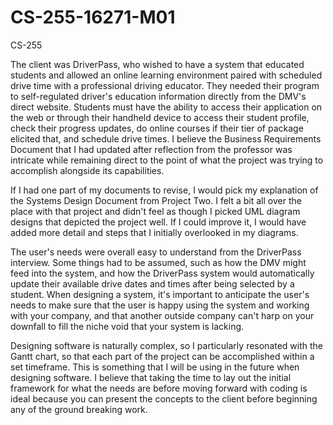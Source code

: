 # CS-255-16271-M01
CS-255

The client was DriverPass, who wished to have a system that educated students and allowed an online learning environment paired with scheduled drive time with a professional driving educator. They needed their program to self-regulated driver's education information directly from the DMV's direct website. Students must have the ability to access their application on the web or through their handheld device to access their student profile, check their progress updates, do online courses if their tier of package elicited that, and schedule drive times. I believe the Business Requirements Document that I had updated after reflection from the professor was intricate while remaining direct to the point of what the project was trying to accomplish alongside its capabilities. 

If I had one part of my documents to revise, I would pick my explanation of the Systems Design Document from Project Two. I felt a bit all over the place with that project and didn't feel as though I picked UML diagram designs that depicted the project well. If I could improve it, I would have added more detail and steps that I initially overlooked in my diagrams. 

The user's needs were overall easy to understand from the DriverPass interview. Some things had to be assumed, such as how the DMV might feed into the system, and how the DriverPass system would automatically update their available drive dates and times after being selected by a student. When designing a system, it's important to anticipate the user's needs to make sure that the user is happy using the system and working with your company, and that another outside company can't harp on your downfall to fill the niche void that your system is lacking. 

Designing software is naturally complex, so I particularly resonated with the Gantt chart, so that each part of the project can be accomplished within a set timeframe. This is something that I will be using in the future when designing software. I believe that taking the time to lay out the initial framework for what the needs are before moving forward with coding is ideal because you can present the concepts to the client before beginning any of the ground breaking work.
